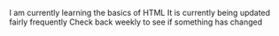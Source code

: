 <!--This is the base element for ALL HTML-->
I am currently learning the basics of HTML
It is currently being updated fairly frequently
Check back weekly to see if something has changed

